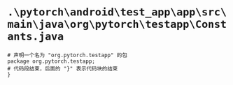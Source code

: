 # `.\pytorch\android\test_app\app\src\main\java\org\pytorch\testapp\Constants.java`

```
# 声明一个名为 "org.pytorch.testapp" 的包
package org.pytorch.testapp;
# 代码段结束，后面的 "}" 表示代码块的结束
}
```
